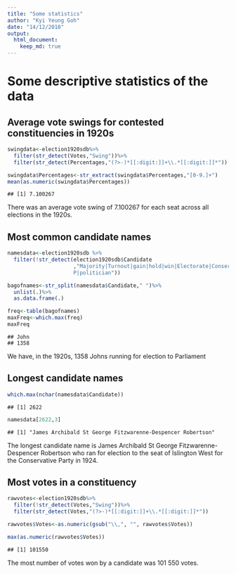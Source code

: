 ```yaml
---
title: "Some statistics"
author: "Kyi Yeung Goh"
date: "14/12/2018"
output:
  html_document:
    keep_md: true
---
```




# Some descriptive statistics of the data
## Average vote swings for contested constituencies in 1920s

```r
swingdata<-election1920sdb%>%
  filter(str_detect(Votes,"Swing"))%>%
  filter(str_detect(Percentages,"(?>-)*[[:digit:]]+\\.*[[:digit:]]*"))

swingdata$Percentages<-str_extract(swingdata$Percentages,"[0-9.]+")
mean(as.numeric(swingdata$Percentages))
```

```
## [1] 7.100267
```
There was an average vote swing of 7.100267 for each seat across all elections in the 1920s.

## Most common candidate names

```r
namesdata<-election1920sdb %>%
  filter(!str_detect(election1920sdb$Candidate
                     ,"Majority|Turnout|gain|hold|win|Electorate|Conservative|Labour|Liberal|
                     P|politician"))

bagofnames<-str_split(namesdata$Candidate," ")%>%
  unlist(.)%>%
  as.data.frame(.)

freq<-table(bagofnames)
maxFreq<-which.max(freq)
maxFreq
```

```
## John 
## 1358
```
We have, in the 1920s, 1358 Johns running for election to Parliament

## Longest candidate names

```r
which.max(nchar(namesdata$Candidate))
```

```
## [1] 2622
```

```r
namesdata[2622,3]
```

```
## [1] "James Archibald St George Fitzwarenne-Despencer Robertson"
```
The longest candidate name is James Archibald St George Fitzwarenne-Despencer Robertson who ran for election to the seat of Islington West for the Conservative Party in 1924.

## Most votes in a constituency

```r
rawvotes<-election1920sdb%>%
  filter(!str_detect(Votes,"Swing"))%>%
  filter(str_detect(Votes,"(?>-)*[[:digit:]]+\\.*[[:digit:]]*"))

rawvotes$Votes<-as.numeric(gsub("\\,", "", rawvotes$Votes))

max(as.numeric(rawvotes$Votes))
```

```
## [1] 101550
```
The most number of votes won by a candidate was 101 550 votes.
